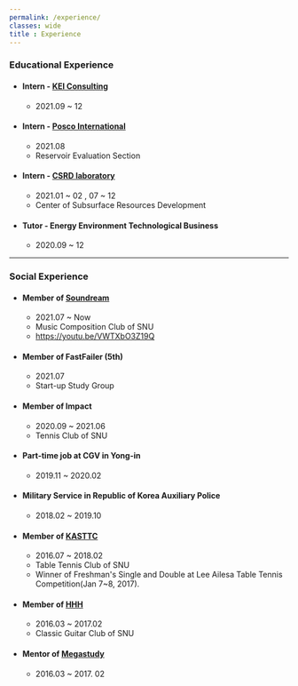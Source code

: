 ```yaml
---
permalink: /experience/
classes: wide
title : Experience
---
```

### Educational Experience

- #### Intern - [KEI Consulting](https://keicltd.com/)
    - 2021.09 ~ 12

- #### Intern - [Posco International](https://www.poscointl.com/kor/index.do)
    - 2021.08
    - Reservoir Evaluation Section

- #### Intern - [CSRD laboratory](http://petro.snu.ac.kr/)
    - 2021.01 ~ 02 , 07 ~ 12
    - Center of Subsurface Resources Development

- #### Tutor - Energy Environment Technological Business
    - 2020.09 ~ 12

---
### Social Experience

- #### Member of [Soundream](https://www.facebook.com/snu.soundream/)
    - 2021.07 ~ Now
    - Music Composition Club of SNU
    - <https://youtu.be/VWTXbO3Z19Q>

- #### Member of FastFailer (5th)
    - 2021.07
    - Start-up Study Group

- #### Member of Impact
    - 2020.09 ~ 2021.06
    - Tennis Club of SNU

- #### Part-time job at CGV in Yong-in
    - 2019.11 ~ 2020.02 

- #### Military Service in Republic of Korea Auxiliary Police
    - 2018.02 ~ 2019.10 

- #### Member of [KASTTC](http://kasttc.kr)
    - 2016.07 ~ 2018.02
    - Table Tennis Club of SNU
    - Winner of Freshman's Single and Double at Lee Ailesa Table Tennis Competition(Jan 7~8, 2017).

- #### Member of [HHH](https://ko-kr.facebook.com/snuhhh/)
    - 2016.03 ~ 2017.02
    - Classic Guitar Club of SNU

- #### Mentor of [Megastudy](http://www.megastudy.net/)
    - 2016.03 ~ 2017. 02